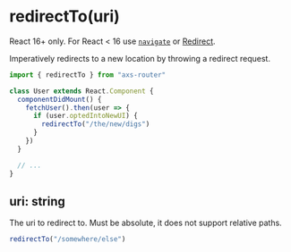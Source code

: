 # redirectTo(uri)

React 16+ only. For React < 16 use [`navigate`](navigate) or [Redirect](Redirect).

Imperatively redirects to a new location by throwing a redirect request.

```jsx
import { redirectTo } from "axs-router"

class User extends React.Component {
  componentDidMount() {
    fetchUser().then(user => {
      if (user.optedIntoNewUI) {
        redirectTo("/the/new/digs")
      }
    })
  }

  // ...
}
```

## uri: string

The uri to redirect to. Must be absolute, it does not support relative paths.

```jsx
redirectTo("/somewhere/else")
```
